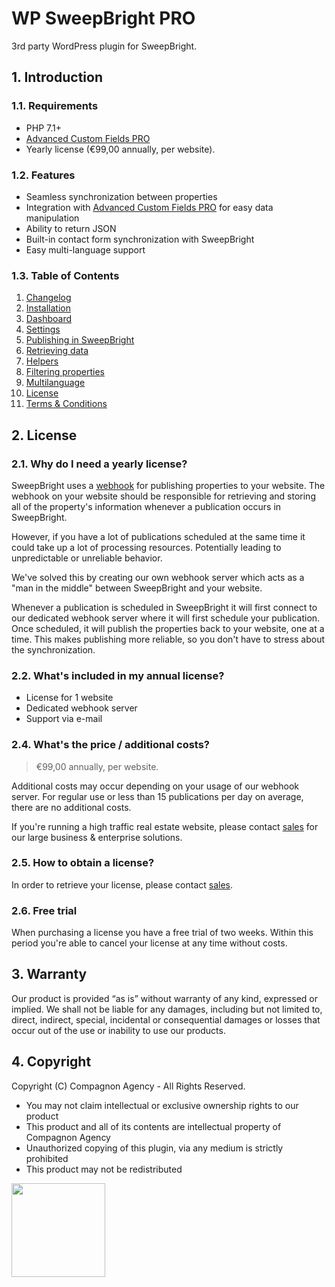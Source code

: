 # WP SweepBright PRO

3rd party WordPress plugin for SweepBright.

## 1. Introduction

### 1.1. Requirements

- PHP 7.1+
- [Advanced Custom Fields PRO](https://www.advancedcustomfields.com/pro/)
- Yearly license (€99,00 annually, per website).

### 1.2. Features

- Seamless synchronization between properties
- Integration with [Advanced Custom Fields PRO](https://www.advancedcustomfields.com/pro/) for easy data manipulation
- Ability to return JSON
- Built-in contact form synchronization with SweepBright
- Easy multi-language support

### 1.3. Table of Contents

1. [Changelog](1.-changelog)
2. [Installation](2.-installation)
3. [Dashboard](3.-dashboard)
4. [Settings](4.-settings)
5. [Publishing in SweepBright](5.-publishing-in-sweepbright)
6. [Retrieving data](6.-retrieving-data)
7. [Helpers](7.-helpers)
8. [Filtering properties](8.-filtering-properties)
9. [Multilanguage](9.-multilanguage)
10. [License](license)
11. [Terms & Conditions](terms-&-conditions)

## 2. License

### 2.1. Why do I need a yearly license?

SweepBright uses a [webhook](https://website.sweepbright.com/docs/#header-1.-publish-a-property-to-the-custom-website) for publishing properties to your website. The webhook on your website should be responsible for retrieving and storing all of the property's information whenever a publication occurs in SweepBright.

However, if you have a lot of publications scheduled at the same time it could take up a lot of processing resources. 
Potentially leading to unpredictable or unreliable behavior.

We've solved this by creating our own webhook server which acts as a "man in the middle" between SweepBright and your website.

Whenever a publication is scheduled in SweepBright it will first connect to our dedicated webhook server where it will first schedule your publication. Once scheduled, it will publish the properties back to your website, one at a time. This makes publishing more reliable, so you don't have to stress about the synchronization.

### 2.2. What's included in my annual license?

- License for 1 website
- Dedicated webhook server
- Support via e-mail

### 2.4. What's the price / additional costs?

> €99,00 annually, per website.

Additional costs may occur depending on your usage of our webhook server.
For regular use or less than 15 publications per day on average, there are no additional costs.

If you're running a high traffic real estate website, please contact [sales](info@compagnon.agency) for our large business & enterprise solutions.

### 2.5. How to obtain a license?

In order to retrieve your license, please contact [sales](info@compagnon.agency).

### 2.6. Free trial

When purchasing a license you have a free trial of two weeks. Within this period you're able to cancel your license at any time without costs.

## 3. Warranty

Our product is provided “as is” without warranty of any kind, expressed or implied. We shall not be liable for any damages, including but not limited to, direct, indirect, special, incidental or consequential damages or losses that occur out of the use or inability to use our products.

## 4. Copyright

Copyright (C) Compagnon Agency - All Rights Reserved.

- You may not claim intellectual or exclusive ownership rights to our product
- This product and all of its contents are intellectual property of Compagnon Agency
- Unauthorized copying of this plugin, via any medium is strictly prohibited
- This product may not be redistributed

<img src="https://compagnon.agency/wp-content/themes/compagnon/assets/img/sweepbright.png" width="150">
